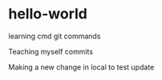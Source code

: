 # hello-world
learning cmd git commands

Teaching myself commits

Making a new change in local to test update